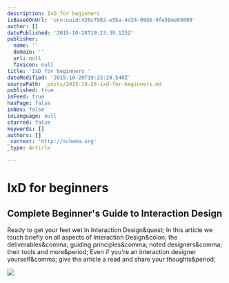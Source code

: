 ```yaml
---
description: IxD for beginners
isBasedOnUrl: 'urn:uuid:426c7982-e5ba-4d24-99d6-9fe58ee65008'
author: []
datePublished: '2015-10-28T19:23:39.125Z'
publisher:
  name: ''
  domain: ''
  url: null
  favicon: null
title: 'IxD for beginners '
dateModified: '2015-10-28T19:23:29.540Z'
sourcePath: _posts/2015-10-28-ixd-for-beginners.md
published: true
inFeed: true
hasPage: false
inNav: false
inLanguage: null
starred: false
keywords: []
authors: []
_context: 'http://schema.org'
_type: Article

---
```

# IxD for beginners 

<article style=""><h1>Complete Beginner's Guide to Interaction Design</h1><p>Ready to get your feet wet in Interaction Design&amp;quest; In this article we touch briefly on all aspects of Interaction Design&amp;colon; the deliverables&amp;comma; guiding principles&amp;comma; noted designers&amp;comma; their tools and more&amp;period; Even if you're an interaction designer yourself&amp;comma; give the article a read and share your thoughts&amp;period;</p><img src="http://assets.uxbooth.com/uploads/2015/10/ux-interaction-design_small.ed98241d2d6b.png" /></article>